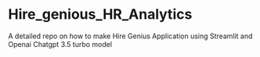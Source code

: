 # Hire_genious_HR_Analytics
A detailed repo on how to make Hire Genius Application using Streamlit and Openai Chatgpt 3.5 turbo model
